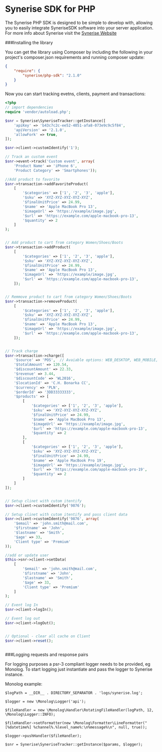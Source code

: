 # Synerise SDK for PHP

The Synerise PHP SDK is designed to be simple to develop with, allowing you to easily integrate SyneriseSDK software into your server application. For more info about Synerise visit the [Synerise Website](http://synerise.com)


###Installing the library

You can get the library using Composer by including the following in your project's composer.json requirements and running composer update:


```json
{
    "require": {
        "synerise/php-sdk": "2.1.0"
    }
}
```


Now you can start tracking evetns, clients, payment and transactions:

```php
<?php
// import dependencies
require 'vendor/autoload.php';

$snr = Synerise\SyneriseTracker::getInstance([
	'apiKey' => 'b43c7c2c-ee52-4051-afa8-073e9c9c5f84',
	'apiVersion' => '2.1.0',
	'allowFork' => true,
]);

$snr->client->customIdentify('1');

// Track an custom event
$snr->event->track('Custom event', array(
	'Product Name' => 'iPhone 6',
	'Product Category' => 'Smartphones'));

//Add product to favorite
$snr->transaction->addFavoriteProduct(
	[
		'$categories' => ['1', '2', '3', 'apple'],
		'$sku' => 'XYZ-XYZ-XYZ-XYZ-XYZ',
		'$finalUnitPrice' => 24.99,
		'$name' => 'Apple MacBook Pro 13',
		'$imageUrl' => 'https://example/image.jpg',
		'$url' => 'https://example.com/apple-macbook-pro-13',
		'$quantity' => 2
	]
);


// Add product to cart from category Women/Shoes/Boots
$snr->transaction->addProduct(
	[
		'$categories' => ['1', '2', '3', 'apple'],
		'$sku' => 'XYZ-XYZ-XYZ-XYZ-XYZ',
		'$finalUnitPrice' => 24.99,
		'$name' => 'Apple MacBook Pro 13',
		'$imageUrl' => 'https://example/image.jpg',
		'$url' => 'https://example.com/apple-macbook-pro-13',
	]);


// Remmove product to cart from category Women/Shoes/Boots
$snr->transaction->removeProduct(
	[
		'$categories' => ['1', '2', '3', 'apple'],
		'$sku' => 'XYZ-XYZ-XYZ-XYZ-XYZ',
		'$finalUnitPrice' => 24.99,
		'$name' => 'Apple MacBook Pro 13',
		'$imageUrl' => 'https://example/image.jpg',
		'$url' => 'https://example.com/apple-macbook-pro-13',
	]);


// Track charge 
$snr->transaction->charge([
	'$source' => 'POS',  // Avaiable options: WEB_DESKTOP, WEB_MOBILE, MOBILE_APP, POS
	'$totalAmount' => 120.54,
	'$discountAmount' => 22.33,
	'$revenue' => 3.44,
	'$discountCode' => 'WL2016',
	'$locationId' => 'C.H. Bonarka CC',
	'$currency' => 'PLN',
	'$orderId' => '3DD33333333',
	'$products' => [
		[
			'$categories' => ['1', '2', '3', 'apple'],
			'$sku' => 'XYZ-XYZ-XYZ-XYZ-XYZ',
			'$finalUnitPrice' => 24.99,
			'$name' => 'Apple MacBook Pro 13',
			'$imageUrl' => 'https://example/image.jpg',
			'$url' => 'https://example.com/apple-macbook-pro-13',
			'$quantity' => 2
		],
		[
			'$categories' => ['1', '2', '3', 'apple'],
			'$sku' => 'XYZ-XYZ-XYZ-XYZ-XYZ',
			'$finalUnitPrice' => 24.99,
			'$name' => 'Apple MacBook Pro 19',
			'$imageUrl' => 'https://example/image.jpg',
			'$url' => 'https://example.com/apple-macbook-pro-19',
			'$quantity' => 2
		]
	]
]);


// Setup clinet with cutom itentify
$snr->client->customIdentify('9876');

// Setup clinet with cutom itentify and pass client data
$snr->client->customIdentify('9876', array(
	'$email' => 'john.smith@mail.com',
	'$firstname' => 'John',
	'$lastname' => 'Smith',
	'$age' => 33,
	'Client type' => 'Premium'
));

//add or update user
$this->snr->client->setData(
	[
		'$email' => 'john.smith@mail.com',
		'$firstname' => 'John',
		'$lastname' => 'Smith',
		'$age' => 33,
		'Client type' => 'Premium'
	]
);

// Event log In
$snr->client->logIn();

// Event log out
$snr->client->logOut();


// Optional - clear all cache on Client
$snr->client->reset();



```

###Logging requests and response pairs

For logging purposes a psr-3 compliant logger needs to be provided, eg Monolog. To start logging just instantiate and pass the logger to Synerise instance.

Monolog example:

```
$logPath = __DIR__ . DIRECTORY_SEPARATOR . 'logs/synerise.log';

$logger = new \Monolog\Logger('api');

$fileHandler = new \Monolog\Handler\RotatingFileHandler(logPath, 12, \Monolog\Logger::INFO);

$fileHandler->setFormatter(new \Monolog\Formatter\LineFormatter("[%datetime%] %channel%.%level_name%:\n%message%\n", null, true));

$logger->pushHandler($fileHandler);

$snr = Synerise\SyneriseTracker::getInstance($params, $logger);
```
